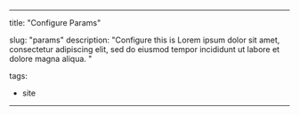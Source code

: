 
---
title: "Configure Params"

slug: "params"
description: "Configure this is Lorem ipsum dolor sit amet, consectetur adipiscing elit, sed do eiusmod tempor incididunt ut labore et dolore magna aliqua. "

tags:
- site



---

